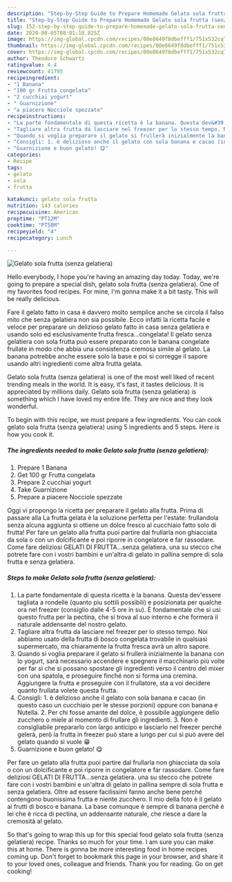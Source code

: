 ```yaml
---
description: "Step-by-Step Guide to Prepare Homemade Gelato sola frutta (senza gelatiera)"
title: "Step-by-Step Guide to Prepare Homemade Gelato sola frutta (senza gelatiera)"
slug: 152-step-by-step-guide-to-prepare-homemade-gelato-sola-frutta-senza-gelatiera
date: 2020-08-05T08:01:18.825Z
image: https://img-global.cpcdn.com/recipes/00e8649f8dbefff1/751x532cq70/gelato-sola-frutta-senza-gelatiera-recipe-main-photo.jpg
thumbnail: https://img-global.cpcdn.com/recipes/00e8649f8dbefff1/751x532cq70/gelato-sola-frutta-senza-gelatiera-recipe-main-photo.jpg
cover: https://img-global.cpcdn.com/recipes/00e8649f8dbefff1/751x532cq70/gelato-sola-frutta-senza-gelatiera-recipe-main-photo.jpg
author: Theodore Schwartz
ratingvalue: 4.4
reviewcount: 41795
recipeingredient:
- "1 Banana"
- "100 gr Frutta congelata"
- "2 cucchiai yogurt"
- " Guarnizione"
- "a piacere Nocciole spezzate"
recipeinstructions:
- "La parte fondamentale di questa ricetta è la banana. Questa dev&#39;essere tagliata a rondelle (quanto piu sottili possibili) e posizionata per qualche ora nel freezer (consiglio dalle 4-5 ore in su). È fondamentale che si usi questo frutta per la pectina, che si trova al suo interno e che formerà il naturale addensante del nostro gelato."
- "Tagliare altra frutta da lasciare nel freezer per lo stesso tempo. Noi abbiamo usato della frutta di bosco congelata trovabile in qualsiasi supermercato, ma chiaramente la frutta fresca avrà un altro sapore."
- "Quando si voglia preparare il gelato si frullerà inizialmente la banana con lo yogurt, sarà necessario accendere e spegnere il macchinario più volte per far sì che si possano spostare gli ingredienti verso il centro del mixer con una spatola, e proseguire finché non si forma una cremina. Aggiungere la frutta e proseguire con il frullatore, sta a voi decidere quanto frullata volete questa frutta."
- "Consigli: 1. è delizioso anche il gelato con sola banana e cacao (in questo caso un cucchiaio per le stesse porzioni) oppure con banana e Nutella. 2. Per chi fosse amante del dolce, è possibile aggiungere dello zucchero o miele al momento di frullare gli ingredienti. 3. Non è consigliabile prepararlo con largo anticipo e lasciarlo nel freezer perché gelerà, però la frutta in freezer può stare a lungo per cui si può avere del gelato quando si vuole 😁"
- "Guarnizione e buon gelato! 😋"
categories:
- Recipe
tags:
- gelato
- sola
- frutta

katakunci: gelato sola frutta 
nutrition: 143 calories
recipecuisine: American
preptime: "PT12M"
cooktime: "PT58M"
recipeyield: "4"
recipecategory: Lunch

---
```



![Gelato sola frutta (senza gelatiera)](https://img-global.cpcdn.com/recipes/00e8649f8dbefff1/751x532cq70/gelato-sola-frutta-senza-gelatiera-recipe-main-photo.jpg)

Hello everybody, I hope you're having an amazing day today. Today, we're going to prepare a special dish, gelato sola frutta (senza gelatiera). One of my favorites food recipes. For mine, I'm gonna make it a bit tasty. This will be really delicious.

Fare il gelato fatto in casa è davvero molto semplice anche se circola il falso mito che senza gelatiera non sia possibile. Ecco infatti la ricetta facile e veloce per preparare un delizioso gelato fatto in casa senza gelatiera e usando solo ed esclusivamente frutta fresca…congelata! Il gelato senza gelatiera con sola frutta può essere preparato con le banana congelate frullate in modo che abbia una consistenza cremosa simile al gelato. La banana potrebbe anche essere solo la base e poi si corregge il sapore usando altri ingredienti come altra frutta gelata.

Gelato sola frutta (senza gelatiera) is one of the most well liked of recent trending meals in the world. It is easy, it's fast, it tastes delicious. It is appreciated by millions daily. Gelato sola frutta (senza gelatiera) is something which I have loved my entire life. They are nice and they look wonderful.


To begin with this recipe, we must prepare a few ingredients. You can cook gelato sola frutta (senza gelatiera) using 5 ingredients and 5 steps. Here is how you cook it.

<!--inarticleads1-->

##### The ingredients needed to make Gelato sola frutta (senza gelatiera):

1. Prepare 1 Banana
1. Get 100 gr Frutta congelata
1. Prepare 2 cucchiai yogurt
1. Take  Guarnizione
1. Prepare a piacere Nocciole spezzate


Oggi vi propongo la ricetta per preparare il gelato alla frutta. Prima di passare alla La frutta gelata è la soluzione perfetta per l&#39;estate: frullandola senza alcuna aggiunta si ottiene un dolce fresco al cucchiaio fatto solo di frutta! Per fare un gelato alla frutta puoi partire dal frullarla non ghiacciata da sola o con un dolcificante e poi riporre in congelatore e far rassodare. Come fare deliziosi GELATI DI FRUTTA…senza gelatiera. una su stecco che potrete fare con i vostri bambini e un&#39;altra di gelato in pallina sempre di sola frutta e senza gelatiera. 

<!--inarticleads2-->

##### Steps to make Gelato sola frutta (senza gelatiera):

1. La parte fondamentale di questa ricetta è la banana. Questa dev&#39;essere tagliata a rondelle (quanto piu sottili possibili) e posizionata per qualche ora nel freezer (consiglio dalle 4-5 ore in su). È fondamentale che si usi questo frutta per la pectina, che si trova al suo interno e che formerà il naturale addensante del nostro gelato.
1. Tagliare altra frutta da lasciare nel freezer per lo stesso tempo. Noi abbiamo usato della frutta di bosco congelata trovabile in qualsiasi supermercato, ma chiaramente la frutta fresca avrà un altro sapore.
1. Quando si voglia preparare il gelato si frullerà inizialmente la banana con lo yogurt, sarà necessario accendere e spegnere il macchinario più volte per far sì che si possano spostare gli ingredienti verso il centro del mixer con una spatola, e proseguire finché non si forma una cremina. Aggiungere la frutta e proseguire con il frullatore, sta a voi decidere quanto frullata volete questa frutta.
1. Consigli: 1. è delizioso anche il gelato con sola banana e cacao (in questo caso un cucchiaio per le stesse porzioni) oppure con banana e Nutella. 2. Per chi fosse amante del dolce, è possibile aggiungere dello zucchero o miele al momento di frullare gli ingredienti. 3. Non è consigliabile prepararlo con largo anticipo e lasciarlo nel freezer perché gelerà, però la frutta in freezer può stare a lungo per cui si può avere del gelato quando si vuole 😁
1. Guarnizione e buon gelato! 😋


Per fare un gelato alla frutta puoi partire dal frullarla non ghiacciata da sola o con un dolcificante e poi riporre in congelatore e far rassodare. Come fare deliziosi GELATI DI FRUTTA…senza gelatiera. una su stecco che potrete fare con i vostri bambini e un&#39;altra di gelato in pallina sempre di sola frutta e senza gelatiera. Oltre ad essere facilissimi fanno anche bene perché contengono buonissima frutta e niente zucchero. Il mio della foto è il gelato ai frutti di bosco e banana. La base comunque è sempre di banana perchè è lei che è ricca di pectina, un addensante naturale, che riesce a dare la cremosità al gelato. 

So that's going to wrap this up for this special food gelato sola frutta (senza gelatiera) recipe. Thanks so much for your time. I am sure you can make this at home. There is gonna be more interesting food in home recipes coming up. Don't forget to bookmark this page in your browser, and share it to your loved ones, colleague and friends. Thank you for reading. Go on get cooking!
